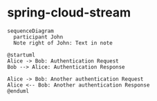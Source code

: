 # spring-cloud-stream

```mermaid
sequenceDiagram
  participant John
  Note right of John: Text in note
```

```plantuml
@startuml
Alice -> Bob: Authentication Request
Bob --> Alice: Authentication Response

Alice -> Bob: Another authentication Request
Alice <-- Bob: Another authentication Response
@enduml
```
